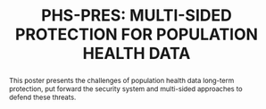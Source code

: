 ---
abstract: 'This poster presents the challenges of population health data long-term
  protection, put forward the security system and multi-sided approaches to defend
  these threats.

  '
creators:
- Hu, Jiahui
- Fan, Yunman
- Yang, Chenliu
- Fang, An
date: null
document_url: https://services.phaidra.univie.ac.at/api/object/o:1424923/download
grand_parent: iPRES
institutions:
- Institute of Medical Information, Chinese Academy of Medical Sciences
keywords:
- phs-pres
- long-termpreservation
- multi-sidedprotectionsecuritystrategy
- safeguardprocedures
landing_page_url: https://phaidra.univie.ac.at/o:1424923
language: eng
layout: publication
license: CC BY 4.0 International
notes_url: null
parent: iPRES 2021
presentation_url: null
publication_type: poster
size: 302142
source_name: iPRES
title: 'PHS-PRES: MULTI-SIDED PROTECTION FOR POPULATION HEALTH DATA'
year: 2021
---